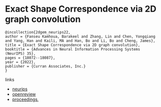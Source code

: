 # Exact Shape Correspondence via 2D graph convolution

```
@incollection{2dgem_neurips22,
author = {Fanseu Kamhoua, Barakeel and Zhang, Lin and Chen, Yongqiang and Yang, Han and Kaili, MA and Han, Bo and Li, Bo and Cheng, James},
title = {Exact Shape Correspondence via 2D graph convolution},
booktitle = {Advances in Neural Information Processing Systems (NeurIPS) 35},
pages = {18072--18087},
year = {2022},
publisher = {Curran Associates, Inc.}
}
```

links
- [neurips](https://nips.cc/Conferences/2022/Schedule?showEvent=54247)
- [openreview](https://openreview.net/forum?id=f39vsgpEaY5)
- [proceedings](https://papers.nips.cc//paper_files/paper/2022/hash/72d9a23e3895b5670e650c2e742065c9-Abstract-Conference.html),
